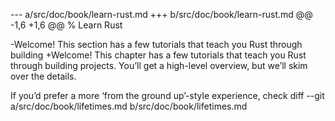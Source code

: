 --- a/src/doc/book/learn-rust.md
+++ b/src/doc/book/learn-rust.md
@@ -1,6 +1,6 @@
 % Learn Rust
 
-Welcome! This section has a few tutorials that teach you Rust through building
+Welcome! This chapter has a few tutorials that teach you Rust through building
 projects. You’ll get a high-level overview, but we’ll skim over the details.
 
 If you’d prefer a more ‘from the ground up’-style experience, check
diff --git a/src/doc/book/lifetimes.md b/src/doc/book/lifetimes.md
